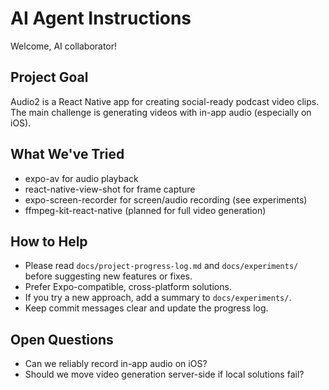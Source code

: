 # AI Agent Instructions

Welcome, AI collaborator!

## Project Goal
Audio2 is a React Native app for creating social-ready podcast video clips. The main challenge is generating videos with in-app audio (especially on iOS).

## What We've Tried
- expo-av for audio playback
- react-native-view-shot for frame capture
- expo-screen-recorder for screen/audio recording (see experiments)
- ffmpeg-kit-react-native (planned for full video generation)

## How to Help
- Please read `docs/project-progress-log.md` and `docs/experiments/` before suggesting new features or fixes.
- Prefer Expo-compatible, cross-platform solutions.
- If you try a new approach, add a summary to `docs/experiments/`.
- Keep commit messages clear and update the progress log.

## Open Questions
- Can we reliably record in-app audio on iOS?
- Should we move video generation server-side if local solutions fail? 